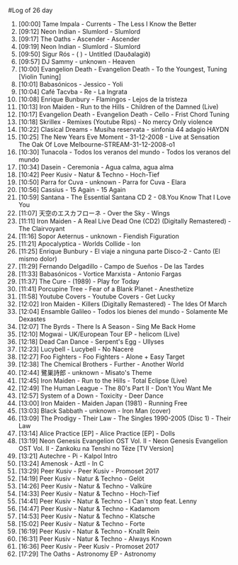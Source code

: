 #Log of 26 day

1. [00:00] Tame Impala - Currents - The Less I Know the Better
1. [09:12] Neon Indian - Slumlord - Slumlord
1. [09:17] The Oaths - Ascender - Ascender
1. [09:19] Neon Indian - Slumlord - Slumlord
1. [09:50] Sigur Rós - ( ) - Untitled (Dauðalagið)
1. [09:57] DJ Sammy - unknown - Heaven
1. [10:00] Evangelion Death - Evangelion Death - To the Youngest, Tuning [Violin Tuning]
1. [10:01] Babasónicos - Jessico - Yoli
1. [10:04] Café Tacvba - Re - La Ingrata
1. [10:08] Enrique Bunbury - Flamingos - Lejos de la tristeza
1. [10:13] Iron Maiden - Run to the Hills - Children of the Damned (Live)
1. [10:17] Evangelion Death - Evangelion Death - Cello - Frist Chord Tuning
1. [10:18] Skrillex - Remixes (Youtube Rips) - No mercy Only violence
1. [10:22] Clasical Dreams - Musiha reservata - sinfonia 44 adagio HAYDN
1. [10:25] The New Years Eve Moment - 31-12-2008 - Live at Sensation The Oak Of Love Melbourne-STREAM-31-12-2008-o1
1. [10:30] Tunacola - Todos los veranos del mundo - Todos los veranos del mundo
1. [10:34] Dasein - Ceremonia - Agua calma, agua alma
1. [10:42] Peer Kusiv - Natur & Techno - Hoch-Tief
1. [10:50] Parra for Cuva - unknown - Parra for Cuva - Elara
1. [10:56] Cassius - 15 Again - 15 Again
1. [10:59] Santana - The Essential Santana CD 2 - 08.You Know That I Love You
1. [11:07] 天空のエスカフローネ - Over the Sky - Wings
1. [11:11] Iron Maiden - A Real Live Dead One (CD2) (Digitally Remastered) - The Clairvoyant
1. [11:16] Sopor Aeternus - unknown - Fiendish Figuration
1. [11:21] Apocalyptica - Worlds Collide - Ion
1. [11:25] Enrique Bunbury - El viaje a ninguna parte Disco-2 - Canto (El mismo dolor)
1. [11:29] Fernando Delgadillo - Campo de Sueños - De las Tardes
1. [11:33] Babasónicos - Vortice Marxista - Antonio Fargas
1. [11:37] The Cure - (1989) - Play for Today
1. [11:41] Porcupine Tree - Fear of a Blank Planet - Anesthetize
1. [11:58] Youtube Covers - Youtube Covers - Get Lucky
1. [12:02] Iron Maiden - Killers (Digitally Remastered) - The Ides Of March
1. [12:04] Ensamble Galileo - Todos los bienes del mundo - Solamente Me Dexastes
1. [12:07] The Byrds - There Is A Season - Sing Me Back Home
1. [12:10] Mogwai - UK/European Tour EP - helicom (Live)
1. [12:18] Dead Can Dance - Serpent's Egg - Ullyses
1. [12:23] Lucybell - Lucybell - No Naceré
1. [12:27] Foo Fighters - Foo Fighters - Alone + Easy Target
1. [12:38] The Chemical Brothers - Further - Another World
1. [12:44] 鷺巣詩郎 - unknown - Misato's Theme
1. [12:45] Iron Maiden - Run to the Hills - Total Eclipse (Live)
1. [12:49] The Human League - The 80's Part II - Don't You Want Me
1. [12:57] System of a Down - Toxicity - Deer Dance
1. [13:00] Iron Maiden - Maiden Japan (1981) - Running Free
1. [13:03] Black Sabbath - unknown - Iron Man (cover)
1. [13:09] The Prodigy - Their Law - The Singles 1990-2005 (Disc 1) - Their Law
1. [13:14] Alice Practice [EP] - Alice Practice [EP] - Dolls
1. [13:19] Neon Genesis Evangelion OST Vol. II - Neon Genesis Evangelion OST Vol. II - Zankoku na Tenshi no Tēze [TV Version]
1. [13:21] Autechre - Pi - Kalpol Intro
1. [13:24] Amenosk - Aztl - In C
1. [13:29] Peer Kusiv - Peer Kusiv - Promoset 2017
1. [14:19] Peer Kusiv - Natur & Techno - Gelöt
1. [14:26] Peer Kusiv - Natur & Techno - Valküre
1. [14:33] Peer Kusiv - Natur & Techno - Hoch-Tief
1. [14:41] Peer Kusiv - Natur & Techno - I Can´t stop feat. Lenny
1. [14:47] Peer Kusiv - Natur & Techno - Kadamom
1. [14:53] Peer Kusiv - Natur & Techno - Klatsche
1. [15:02] Peer Kusiv - Natur & Techno - Forte
1. [16:19] Peer Kusiv - Natur & Techno - Knallt Rein
1. [16:31] Peer Kusiv - Natur & Techno - Always Known
1. [16:36] Peer Kusiv - Peer Kusiv - Promoset 2017
1. [17:29] The Oaths - Astronomy EP - Astronomy
